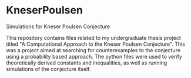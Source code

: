 # KneserPoulsen
Simulations for Kneser Poulsen Conjecture

This repository contains files related to my undergraduate thesis project titled "A Computational Approach to the Kneser Poulsen Conjecture". This was a project aimed at searching for counterexamples to the conjecture using a probability based approach. The python files were used to verify theoretically derived constants and inequalities, as well as running simulations of the conjecture itself.
